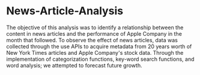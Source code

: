 # News-Article-Analysis

The objective of this analysis was to identify a relationship between the content in news articles and the performance of Apple Company in the month that followed. To observe the effect of news articles, data was collected through the use APIs to acquire metadata from 20 years worth of New York Times articles and Apple Company's stock data. Through the implementation of categorization functions, key-word search functions, and word analysis; we attempted to forecast future growth.
